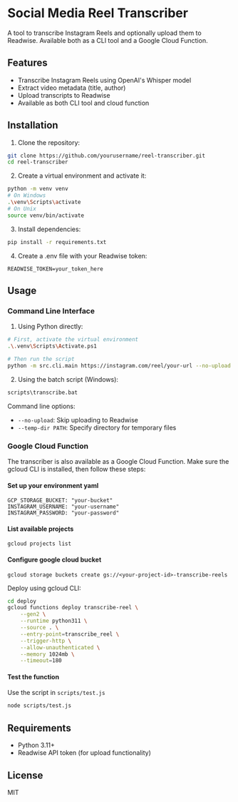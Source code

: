 # Social Media Reel Transcriber

A tool to transcribe Instagram Reels and optionally upload them to Readwise. Available both as a CLI tool and a Google Cloud Function.

## Features

- Transcribe Instagram Reels using OpenAI's Whisper model
- Extract video metadata (title, author)
- Upload transcripts to Readwise
- Available as both CLI tool and cloud function

## Installation

1. Clone the repository:
```bash
git clone https://github.com/yourusername/reel-transcriber.git
cd reel-transcriber
```

2. Create a virtual environment and activate it:
```bash
python -m venv venv
# On Windows
.\venv\Scripts\activate
# On Unix
source venv/bin/activate
```

3. Install dependencies:
```bash
pip install -r requirements.txt
```

4. Create a .env file with your Readwise token:
```
READWISE_TOKEN=your_token_here
```

## Usage

### Command Line Interface

1. Using Python directly:
```bash
# First, activate the virtual environment
.\.venv\Scripts\Activate.ps1

# Then run the script
python -m src.cli.main https://instagram.com/reel/your-url --no-upload
````

2. Using the batch script (Windows):
```bash
scripts\transcribe.bat
```

Command line options:
- `--no-upload`: Skip uploading to Readwise
- `--temp-dir PATH`: Specify directory for temporary files

### Google Cloud Function
The transcriber is also available as a Google Cloud Function.  Make sure the gcloud CLI is installed, then follow these steps:

#### Set up your environment yaml
```commandline
GCP_STORAGE_BUCKET: "your-bucket"
INSTAGRAM_USERNAME: "your-username"
INSTAGRAM_PASSWORD: "your-password"
```

#### List available projects
```commandline
gcloud projects list
```

#### Configure google cloud bucket
```commandline
gcloud storage buckets create gs://<your-project-id>-transcribe-reels
```
   
Deploy using gcloud CLI:

```bash
cd deploy
gcloud functions deploy transcribe-reel \
    --gen2 \
    --runtime python311 \
    --source . \
    --entry-point=transcribe_reel \
    --trigger-http \
    --allow-unauthenticated \
    --memory 1024mb \
    --timeout=180
``` 

#### Test the function
Use the script in `scripts/test.js`

```bash
node scripts/test.js
```


## Requirements

- Python 3.11+
- Readwise API token (for upload functionality)

## License

MIT